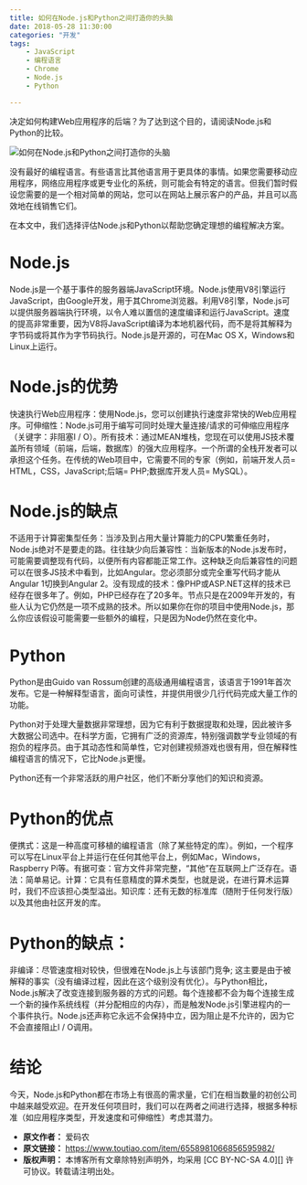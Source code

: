 ```yaml
---
title: 如何在Node.js和Python之间打造你的头脑
date: 2018-05-28 11:30:00
categories: "开发"
tags:
	- JavaScript
	- 编程语言
	- Chrome
	- Node.js
	- Python

---
```


决定如何构建Web应用程序的后端？为了达到这个目的，请阅读Node.js和Python的比较。

![如何在Node.js和Python之间打造你的头脑][Node.js_Python]

没有最好的编程语言。有些语言比其他语言用于更具体的事情。如果您需要移动应用程序，网络应用程序或更专业化的系统，则可能会有特定的语言。但我们暂时假设您需要的是一个相对简单的网站，您可以在网站上展示客户的产品，并且可以高效地在线销售它们。

在本文中，我们选择评估Node.js和Python以帮助您确定理想的编程解决方案。

# **Node.js** #

Node.js是一个基于事件的服务器端JavaScript环境。Node.js使用V8引擎运行JavaScript，由Google开发，用于其Chrome浏览器。利用V8引擎，Node.js可以提供服务器端执行环境，以令人难以置信的速度编译和运行JavaScript。速度的提高非常重要，因为V8将JavaScript编译为本地机器代码，而不是将其解释为字节码或将其作为字节码执行。Node.js是开源的，可在Mac OS X，Windows和Linux上运行。

# **Node.js的优势** #

快速执行Web应用程序：使用Node.js，您可以创建执行速度非常快的Web应用程序。可伸缩性：Node.js可用于编写可同时处理大量连接/请求的可伸缩应用程序（关键字：非阻塞I / O）。所有技术：通过MEAN堆栈，您现在可以使用JS技术覆盖所有领域（前端，后端，数据库）的强大应用程序。一个所谓的全栈开发者可以承担这个任务。在传统的Web项目中，它需要不同的专家（例如，前端开发人员= HTML，CSS，JavaScript;后端= PHP;数据库开发人员= MySQL）。

# **Node.js的缺点** #

不适用于计算密集型任务：当涉及到占用大量计算能力的CPU繁重任务时，Node.js绝对不是要走的路。往往缺少向后兼容性：当新版本的Node.js发布时，可能需要调整现有代码，以便所有内容都能正常工作。这种缺乏向后兼容性的问题可以在很多JS技术中看到，比如Angular。您必须部分或完全重写代码才能从Angular 1切换到Angular 2。没有现成的技术：像PHP或ASP.NET这样的技术已经存在很多年了。例如，PHP已经存在了20多年。节点只是在2009年开发的，有些人认为它仍然是一项不成熟的技术。所以如果你在你的项目中使用Node.js，那么你应该假设可能需要一些额外的编程，只是因为Node仍然在变化中。

# **Python** #

Python是由Guido van Rossum创建的高级通用编程语言，该语言于1991年首次发布。它是一种解释型语言，面向可读性，并提供用很少几行代码完成大量工作的功能。

Python对于处理大量数据非常理想，因为它有利于数据提取和处理，因此被许多大数据公司选中。在科学方面，它拥有广泛的资源库，特别强调数学专业领域的有抱负的程序员。由于其动态性和简单性，它对创建视频游戏也很有用，但在解释性编程语言的情况下，它比Node.js更慢。

Python还有一个非常活跃的用户社区，他们不断分享他们的知识和资源。

# **Python的优点** #

便携式：这是一种高度可移植的编程语言（除了某些特定的库）。例如，一个程序可以写在Linux平台上并运行在任何其他平台上，例如Mac，Windows，Raspberry Pi等。有据可查：官方文件非常完整，“其他”在互联网上广泛存在。语法：简单易记。计算：它具有任意精度的算术类型，也就是说，在进行算术运算时，我们不应该担心类型溢出。知识库：还有无数的标准库（随附于任何发行版）以及其他由社区开发的库。

# **Python的缺点：** #

非编译：尽管速度相对较快，但很难在Node.js上与该部门竞争; 这主要是由于被解释的事实（没有编译过程，因此在这个级别没有优化）。与Python相比，Node.js解决了改变连接到服务器的方式的问题。每个连接都不会为每个连接生成一个新的操作系统线程（并分配相应的内存），而是触发Node.js引擎进程内的一个事件执行。Node.js还声称它永远不会保持中立，因为阻止是不允许的，因为它不会直接阻止I / O调用。

# **结论** #

今天，Node.js和Python都在市场上有很高的需求量，它们在相当数量的初创公司中越来越受欢迎。在开发任何项目时，我们可以在两者之间进行选择，根据多种标准（如应用程序类型，开发速度和可伸缩性）考虑其潜力。


[Node.js_Python]: /pro/os/crawler/VQAM-Y2MF-Z2Q2.jpg
 *  **原文作者：** 爱码农
 *  **原文链接：** https://www.toutiao.com/item/6558981066856595982/
 *  **版权声明：** 本博客所有文章除特别声明外，均采用 [CC BY-NC-SA 4.0][] 许可协议。转载请注明出处。